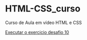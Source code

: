 # HTML-CSS_curso
 Curso de Aula em vídeo HTML e CSS


<a href="https://vmaxbh.github.io/HTML-CSS_curso/Desafios/Desafio%20010/android.html">Executar o exercicio desafio 10</a>

